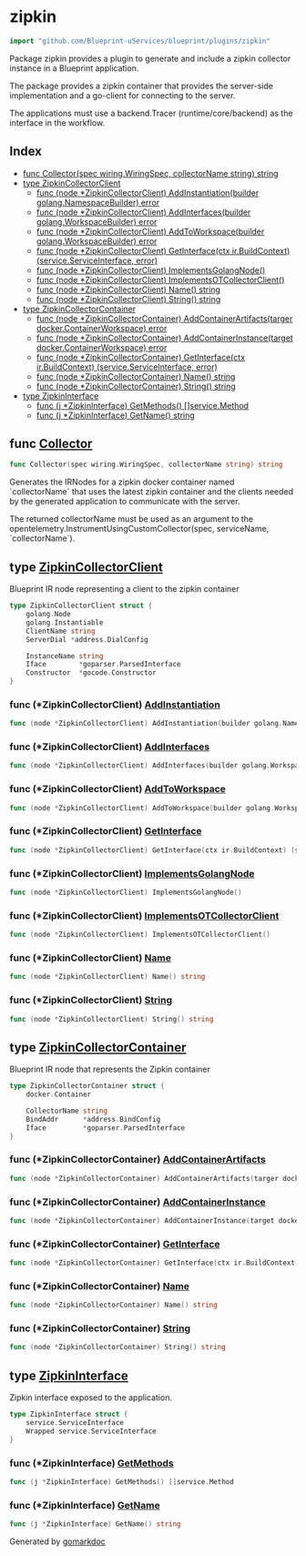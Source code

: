 <!-- Code generated by gomarkdoc. DO NOT EDIT -->

# zipkin

```go
import "github.com/Blueprint-uServices/blueprint/plugins/zipkin"
```

Package zipkin provides a plugin to generate and include a zipkin collector instance in a Blueprint application.

The package provides a zipkin container that provides the server\-side implementation and a go\-client for connecting to the server.

The applications must use a backend.Tracer \(runtime/core/backend\) as the interface in the workflow.

## Index

- [func Collector\(spec wiring.WiringSpec, collectorName string\) string](<#Collector>)
- [type ZipkinCollectorClient](<#ZipkinCollectorClient>)
  - [func \(node \*ZipkinCollectorClient\) AddInstantiation\(builder golang.NamespaceBuilder\) error](<#ZipkinCollectorClient.AddInstantiation>)
  - [func \(node \*ZipkinCollectorClient\) AddInterfaces\(builder golang.WorkspaceBuilder\) error](<#ZipkinCollectorClient.AddInterfaces>)
  - [func \(node \*ZipkinCollectorClient\) AddToWorkspace\(builder golang.WorkspaceBuilder\) error](<#ZipkinCollectorClient.AddToWorkspace>)
  - [func \(node \*ZipkinCollectorClient\) GetInterface\(ctx ir.BuildContext\) \(service.ServiceInterface, error\)](<#ZipkinCollectorClient.GetInterface>)
  - [func \(node \*ZipkinCollectorClient\) ImplementsGolangNode\(\)](<#ZipkinCollectorClient.ImplementsGolangNode>)
  - [func \(node \*ZipkinCollectorClient\) ImplementsOTCollectorClient\(\)](<#ZipkinCollectorClient.ImplementsOTCollectorClient>)
  - [func \(node \*ZipkinCollectorClient\) Name\(\) string](<#ZipkinCollectorClient.Name>)
  - [func \(node \*ZipkinCollectorClient\) String\(\) string](<#ZipkinCollectorClient.String>)
- [type ZipkinCollectorContainer](<#ZipkinCollectorContainer>)
  - [func \(node \*ZipkinCollectorContainer\) AddContainerArtifacts\(targer docker.ContainerWorkspace\) error](<#ZipkinCollectorContainer.AddContainerArtifacts>)
  - [func \(node \*ZipkinCollectorContainer\) AddContainerInstance\(target docker.ContainerWorkspace\) error](<#ZipkinCollectorContainer.AddContainerInstance>)
  - [func \(node \*ZipkinCollectorContainer\) GetInterface\(ctx ir.BuildContext\) \(service.ServiceInterface, error\)](<#ZipkinCollectorContainer.GetInterface>)
  - [func \(node \*ZipkinCollectorContainer\) Name\(\) string](<#ZipkinCollectorContainer.Name>)
  - [func \(node \*ZipkinCollectorContainer\) String\(\) string](<#ZipkinCollectorContainer.String>)
- [type ZipkinInterface](<#ZipkinInterface>)
  - [func \(j \*ZipkinInterface\) GetMethods\(\) \[\]service.Method](<#ZipkinInterface.GetMethods>)
  - [func \(j \*ZipkinInterface\) GetName\(\) string](<#ZipkinInterface.GetName>)


<a name="Collector"></a>
## func [Collector](<https://gitlab.mpi-sws.org/cld/blueprint2/blueprint/blob/main/plugins/zipkin/wiring.go#L20>)

```go
func Collector(spec wiring.WiringSpec, collectorName string) string
```

Generates the IRNodes for a zipkin docker container named \`collectorName\` that uses the latest zipkin container and the clients needed by the generated application to communicate with the server.

The returned collectorName must be used as an argument to the opentelemetry.InstrumentUsingCustomCollector\(spec, serviceName, \`collectorName\`\).

<a name="ZipkinCollectorClient"></a>
## type [ZipkinCollectorClient](<https://gitlab.mpi-sws.org/cld/blueprint2/blueprint/blob/main/plugins/zipkin/ir_collector_client.go#L17-L26>)

Blueprint IR node representing a client to the zipkin container

```go
type ZipkinCollectorClient struct {
    golang.Node
    golang.Instantiable
    ClientName string
    ServerDial *address.DialConfig

    InstanceName string
    Iface        *goparser.ParsedInterface
    Constructor  *gocode.Constructor
}
```

<a name="ZipkinCollectorClient.AddInstantiation"></a>
### func \(\*ZipkinCollectorClient\) [AddInstantiation](<https://gitlab.mpi-sws.org/cld/blueprint2/blueprint/blob/main/plugins/zipkin/ir_collector_client.go#L66>)

```go
func (node *ZipkinCollectorClient) AddInstantiation(builder golang.NamespaceBuilder) error
```



<a name="ZipkinCollectorClient.AddInterfaces"></a>
### func \(\*ZipkinCollectorClient\) [AddInterfaces](<https://gitlab.mpi-sws.org/cld/blueprint2/blueprint/blob/main/plugins/zipkin/ir_collector_client.go#L81>)

```go
func (node *ZipkinCollectorClient) AddInterfaces(builder golang.WorkspaceBuilder) error
```



<a name="ZipkinCollectorClient.AddToWorkspace"></a>
### func \(\*ZipkinCollectorClient\) [AddToWorkspace](<https://gitlab.mpi-sws.org/cld/blueprint2/blueprint/blob/main/plugins/zipkin/ir_collector_client.go#L85>)

```go
func (node *ZipkinCollectorClient) AddToWorkspace(builder golang.WorkspaceBuilder) error
```



<a name="ZipkinCollectorClient.GetInterface"></a>
### func \(\*ZipkinCollectorClient\) [GetInterface](<https://gitlab.mpi-sws.org/cld/blueprint2/blueprint/blob/main/plugins/zipkin/ir_collector_client.go#L77>)

```go
func (node *ZipkinCollectorClient) GetInterface(ctx ir.BuildContext) (service.ServiceInterface, error)
```



<a name="ZipkinCollectorClient.ImplementsGolangNode"></a>
### func \(\*ZipkinCollectorClient\) [ImplementsGolangNode](<https://gitlab.mpi-sws.org/cld/blueprint2/blueprint/blob/main/plugins/zipkin/ir_collector_client.go#L89>)

```go
func (node *ZipkinCollectorClient) ImplementsGolangNode()
```



<a name="ZipkinCollectorClient.ImplementsOTCollectorClient"></a>
### func \(\*ZipkinCollectorClient\) [ImplementsOTCollectorClient](<https://gitlab.mpi-sws.org/cld/blueprint2/blueprint/blob/main/plugins/zipkin/ir_collector_client.go#L91>)

```go
func (node *ZipkinCollectorClient) ImplementsOTCollectorClient()
```



<a name="ZipkinCollectorClient.Name"></a>
### func \(\*ZipkinCollectorClient\) [Name](<https://gitlab.mpi-sws.org/cld/blueprint2/blueprint/blob/main/plugins/zipkin/ir_collector_client.go#L39>)

```go
func (node *ZipkinCollectorClient) Name() string
```



<a name="ZipkinCollectorClient.String"></a>
### func \(\*ZipkinCollectorClient\) [String](<https://gitlab.mpi-sws.org/cld/blueprint2/blueprint/blob/main/plugins/zipkin/ir_collector_client.go#L43>)

```go
func (node *ZipkinCollectorClient) String() string
```



<a name="ZipkinCollectorContainer"></a>
## type [ZipkinCollectorContainer](<https://gitlab.mpi-sws.org/cld/blueprint2/blueprint/blob/main/plugins/zipkin/ir_collector.go#L13-L19>)

Blueprint IR node that represents the Zipkin container

```go
type ZipkinCollectorContainer struct {
    docker.Container

    CollectorName string
    BindAddr      *address.BindConfig
    Iface         *goparser.ParsedInterface
}
```

<a name="ZipkinCollectorContainer.AddContainerArtifacts"></a>
### func \(\*ZipkinCollectorContainer\) [AddContainerArtifacts](<https://gitlab.mpi-sws.org/cld/blueprint2/blueprint/blob/main/plugins/zipkin/ir_collector.go#L76>)

```go
func (node *ZipkinCollectorContainer) AddContainerArtifacts(targer docker.ContainerWorkspace) error
```



<a name="ZipkinCollectorContainer.AddContainerInstance"></a>
### func \(\*ZipkinCollectorContainer\) [AddContainerInstance](<https://gitlab.mpi-sws.org/cld/blueprint2/blueprint/blob/main/plugins/zipkin/ir_collector.go#L80>)

```go
func (node *ZipkinCollectorContainer) AddContainerInstance(target docker.ContainerWorkspace) error
```



<a name="ZipkinCollectorContainer.GetInterface"></a>
### func \(\*ZipkinCollectorContainer\) [GetInterface](<https://gitlab.mpi-sws.org/cld/blueprint2/blueprint/blob/main/plugins/zipkin/ir_collector.go#L71>)

```go
func (node *ZipkinCollectorContainer) GetInterface(ctx ir.BuildContext) (service.ServiceInterface, error)
```



<a name="ZipkinCollectorContainer.Name"></a>
### func \(\*ZipkinCollectorContainer\) [Name](<https://gitlab.mpi-sws.org/cld/blueprint2/blueprint/blob/main/plugins/zipkin/ir_collector.go#L63>)

```go
func (node *ZipkinCollectorContainer) Name() string
```



<a name="ZipkinCollectorContainer.String"></a>
### func \(\*ZipkinCollectorContainer\) [String](<https://gitlab.mpi-sws.org/cld/blueprint2/blueprint/blob/main/plugins/zipkin/ir_collector.go#L67>)

```go
func (node *ZipkinCollectorContainer) String() string
```



<a name="ZipkinInterface"></a>
## type [ZipkinInterface](<https://gitlab.mpi-sws.org/cld/blueprint2/blueprint/blob/main/plugins/zipkin/ir_collector.go#L22-L25>)

Zipkin interface exposed to the application.

```go
type ZipkinInterface struct {
    service.ServiceInterface
    Wrapped service.ServiceInterface
}
```

<a name="ZipkinInterface.GetMethods"></a>
### func \(\*ZipkinInterface\) [GetMethods](<https://gitlab.mpi-sws.org/cld/blueprint2/blueprint/blob/main/plugins/zipkin/ir_collector.go#L31>)

```go
func (j *ZipkinInterface) GetMethods() []service.Method
```



<a name="ZipkinInterface.GetName"></a>
### func \(\*ZipkinInterface\) [GetName](<https://gitlab.mpi-sws.org/cld/blueprint2/blueprint/blob/main/plugins/zipkin/ir_collector.go#L27>)

```go
func (j *ZipkinInterface) GetName() string
```



Generated by [gomarkdoc](<https://github.com/princjef/gomarkdoc>)
